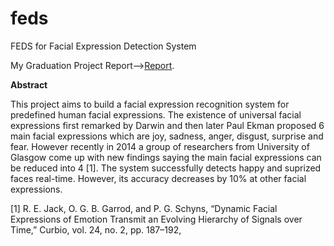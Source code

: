 # feds
FEDS for Facial Expression Detection System

My Graduation Project Report-->[Report](https://drive.google.com/file/d/0B1WdhMLeQ0PRdFJHcmJPVXl3RDQ/view?usp=sharing).

**Abstract**

This project aims to build a facial expression recognition system for predefined human facial expressions. The existence of universal facial expressions first remarked by Darwin and then later Paul Ekman proposed 6 main facial expressions which are joy, sadness, anger, disgust, surprise and fear. However recently in 2014 a group of researchers from University of Glasgow come up with new findings saying the main facial expressions can be reduced into 4 [1]. The system successfully detects happy and suprized faces real-time. However, its accuracy decreases by 10% at other facial expressions.

[1] R. E. Jack, O. G. B. Garrod, and P. G. Schyns, “Dynamic Facial Expressions of Emotion Transmit an Evolving Hierarchy of Signals over Time,” Curbio, vol. 24, no. 2, pp. 187–192, 

